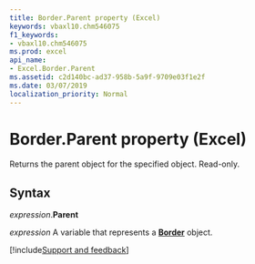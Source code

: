 ```yaml
---
title: Border.Parent property (Excel)
keywords: vbaxl10.chm546075
f1_keywords:
- vbaxl10.chm546075
ms.prod: excel
api_name:
- Excel.Border.Parent
ms.assetid: c2d140bc-ad37-958b-5a9f-9709e03f1e2f
ms.date: 03/07/2019
localization_priority: Normal
---
```



# Border.Parent property (Excel)

Returns the parent object for the specified object. Read-only.


## Syntax

_expression_.**Parent**

_expression_ A variable that represents a **[Border](Excel.Border(object).md)** object.




[!include[Support and feedback](~/includes/feedback-boilerplate.md)]